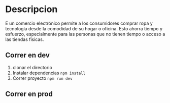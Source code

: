 # Descripcion
 E un  comercio electrónico permite a los consumidores comprar ropa y tecnología desde la comodidad de su hogar o oficina. Esto ahorra tiempo y esfuerzo, especialmente para las personas que no tienen tiempo o acceso a las tiendas físicas.
 
## Correr en dev

1. clonar el directorio
2. Instalar dependencias ```npm install```
3. Correr proyecto ```npm run dev``` 

## Correr en prod


